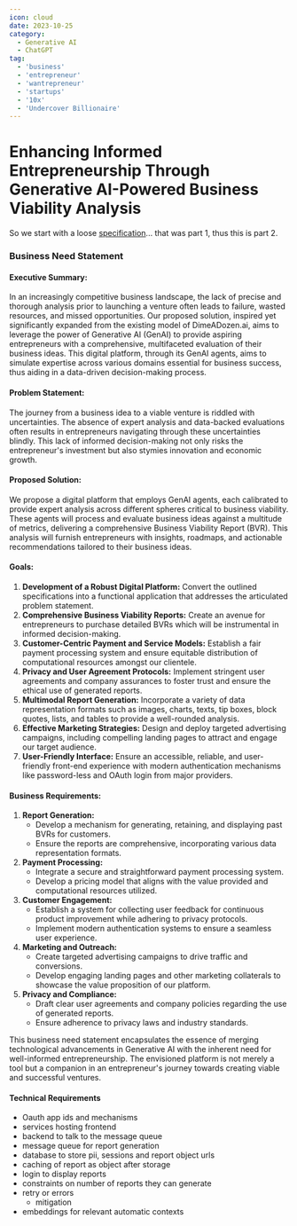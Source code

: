 ```yaml
---
icon: cloud
date: 2023-10-25
category:
  - Generative AI
  - ChatGPT
tag:
  - 'business'
  - 'entrepreneur'
  - 'wantrepreneur'
  - 'startups'
  - '10x'
  - 'Undercover Billionaire'
---
```

# Enhancing Informed Entrepreneurship Through Generative AI-Powered Business Viability Analysis

So we start with a loose [specification](./fun-with-gen-ai)... that was part 1, thus this is part 2.

### Business Need Statement


#### Executive Summary:

In an increasingly competitive business landscape, the lack of precise and thorough analysis prior to launching a venture often leads to failure, wasted resources, and missed opportunities. Our proposed solution, inspired yet significantly expanded from the existing model of DimeADozen.ai, aims to leverage the power of Generative AI (GenAI) to provide aspiring entrepreneurs with a comprehensive, multifaceted evaluation of their business ideas. This digital platform, through its GenAI agents, aims to simulate expertise across various domains essential for business success, thus aiding in a data-driven decision-making process.

#### Problem Statement:

The journey from a business idea to a viable venture is riddled with uncertainties. The absence of expert analysis and data-backed evaluations often results in entrepreneurs navigating through these uncertainties blindly. This lack of informed decision-making not only risks the entrepreneur's investment but also stymies innovation and economic growth.

#### Proposed Solution:

We propose a digital platform that employs GenAI agents, each calibrated to provide expert analysis across different spheres critical to business viability. These agents will process and evaluate business ideas against a multitude of metrics, delivering a comprehensive Business Viability Report (BVR). This analysis will furnish entrepreneurs with insights, roadmaps, and actionable recommendations tailored to their business ideas.

#### Goals:

1. **Development of a Robust Digital Platform:** Convert the outlined specifications into a functional application that addresses the articulated problem statement.
2. **Comprehensive Business Viability Reports:** Create an avenue for entrepreneurs to purchase detailed BVRs which will be instrumental in informed decision-making.
3. **Customer-Centric Payment and Service Models:** Establish a fair payment processing system and ensure equitable distribution of computational resources amongst our clientele.
4. **Privacy and User Agreement Protocols:** Implement stringent user agreements and company assurances to foster trust and ensure the ethical use of generated reports.
5. **Multimodal Report Generation:** Incorporate a variety of data representation formats such as images, charts, texts, tip boxes, block quotes, lists, and tables to provide a well-rounded analysis.
6. **Effective Marketing Strategies:** Design and deploy targeted advertising campaigns, including compelling landing pages to attract and engage our target audience.
7. **User-Friendly Interface:** Ensure an accessible, reliable, and user-friendly front-end experience with modern authentication mechanisms like password-less and OAuth login from major providers.

#### Business Requirements:

1. **Report Generation:** 
    - Develop a mechanism for generating, retaining, and displaying past BVRs for customers.
    - Ensure the reports are comprehensive, incorporating various data representation formats.
2. **Payment Processing:** 
    - Integrate a secure and straightforward payment processing system.
    - Develop a pricing model that aligns with the value provided and computational resources utilized.
3. **Customer Engagement:** 
    - Establish a system for collecting user feedback for continuous product improvement while adhering to privacy protocols.
    - Implement modern authentication systems to ensure a seamless user experience.
4. **Marketing and Outreach:** 
    - Create targeted advertising campaigns to drive traffic and conversions.
    - Develop engaging landing pages and other marketing collaterals to showcase the value proposition of our platform.
5. **Privacy and Compliance:** 
    - Draft clear user agreements and company policies regarding the use of generated reports.
    - Ensure adherence to privacy laws and industry standards.

This business need statement encapsulates the essence of merging technological advancements in Generative AI with the inherent need for well-informed entrepreneurship. The envisioned platform is not merely a tool but a companion in an entrepreneur's journey towards creating viable and successful ventures.

#### Technical Requirements
- Oauth app ids and mechanisms
- services hosting frontend
- backend to talk to the message queue
- message queue for report generation
- database to store pii, sessions and report object urls
- caching of report as object after storage
- login to display reports
- constraints on number of reports they can generate
- retry or errors
  - mitigation
- embeddings for relevant automatic contexts